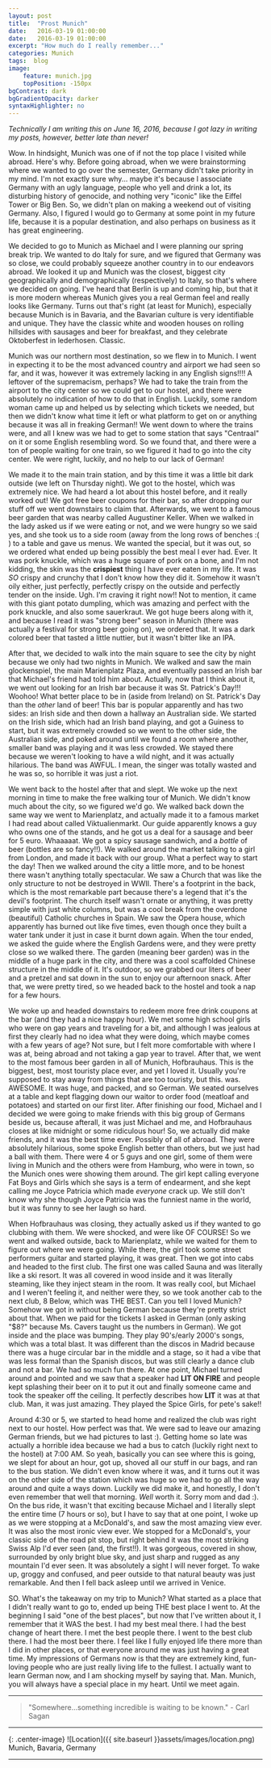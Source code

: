 ```yaml
---
layout: post
title:  "Prost Munich"
date:   2016-03-19 01:00:00
date:   2016-03-19 01:00:00
excerpt: "How much do I really remember..."
categories: Munich
tags:  blog
image:
    feature: munich.jpg
    topPosition: -150px
bgContrast: dark
bgGradientOpacity: darker
syntaxHighlighter: no
---
```


*Technically I am writing this on June 16, 2016, because I got lazy in writing my posts, however, better late than never!*

Wow. In hindsight, Munich was one of if not the top place I visited while abroad. Here's why. Before going abroad, when we were brainstorming where we wanted to go over the semester, Germany didn't take priority in my mind. I'm not exactly sure why... maybe it's because I associate Germany with an ugly language, people who yell and drink a lot, its disturbing history of genocide, and nothing very "iconic" like the Eiffel Tower or Big Ben. So, we didn't plan on making a weekend out of visiting Germany. Also, I figured I would go to Germany at some point in my future life, because it is a popular destination, and also perhaps on business as it has great engineering.

We decided to go to Munich as Michael and I were planning our spring break trip. We wanted to do Italy for sure, and we figured that Germany was so close, we could probably squeeze another country in to our endeavors abroad. We looked it up and Munich was the closest, biggest city geographically and demographically (respectively) to Italy, so that's where we decided on going. I've heard that Berlin is up and coming hip, but that it is more modern whereas Munich gives you a real German feel and really looks like Germany. Turns out that's right (at least for Munich), especially because Munich is in Bavaria, and the Bavarian culture is very identifiable and unique. They have the classic white and wooden houses on rolling hillsides with sausages and beer for breakfast, and they celebrate Oktoberfest in lederhosen. Classic.

Munich was our northern most destination, so we flew in to Munich. I went in expecting it to be the most advanced country and airport we had seen so far, and it was, however it was extremely lacking in any English signs!!!! A leftover of the supremacism, perhaps? We had to take the train from the airport to the city center so we could get to our hostel, and there were absolutely no indication of how to do that in English. Luckily, some random woman came up and helped us by selecting which tickets we needed, but then we didn't know what time it left or what platform to get on or anything because it was all in freaking German!! We went down to where the trains were, and all I knew was we had to get to some station that says "Centraal" on it or some English resembling word. So we found that, and there were a ton of people waiting for one train, so we figured it had to go into the city center. We were right, luckily, and no help to our lack of German!

We made it to the main train station, and by this time it was a little bit dark outside (we left on Thursday night). We got to the hostel, which was extremely nice. We had heard a lot about this hostel before, and it really worked out! We got free beer coupons for their bar, so after dropping our stuff off we went downstairs to claim that. Afterwards, we went to a famous beer garden that was nearby called Augustiner Keller. When we walked in the lady asked us if we were eating or not, and we were hungry so we said yes, and she took us to a side room (away from the long rows of benches :( ) to a table and gave us menus. We wanted the special, but it was out, so we ordered what ended up being possibly the best meal I ever had. Ever. It was pork knuckle, which was a huge square of pork on a bone, and I'm not kidding, the skin was the **crispiest** thing I have ever eaten in my life. It was *SO* crispy and crunchy that I don't know how they did it. Somehow it wasn't oily either, just perfectly, perfectly crispy on the outside and perfectly tender on the inside. Ugh. I'm craving it right now!! Not to mention, it came with this giant potato dumpling, which was amazing and perfect with the pork knuckle, and also some sauerkraut. We got huge beers along with it, and because I read it was "strong beer" season in Munich (there was actually a festival for strong beer going on), we ordered that. It was a dark colored beer that tasted a little nuttier, but it wasn't bitter like an IPA.

After that, we decided to walk into the main square to see the city by night because we only had two nights in Munich. We walked and saw the main glockenspiel, the main Marienplatz Plaza, and eventually passed an Irish bar that Michael's friend had told him about. Actually, now that I think about it, we went out looking for an Irish bar because it was St. Patrick's Day!!! Woohoo! What better place to be in (aside from Ireland) on St. Patrick's Day than the *other* land of beer! This bar is popular apparently and has two sides: an Irish side and then down a hallway an Australian side. We started on the Irish side, which had an Irish band playing, and got a Guiness to start, but it was extremely crowded so we went to the other side, the Australian side, and poked around until we found a room where another, smaller band was playing and it was less crowded. We stayed there because we weren't looking to have a wild night, and it was actually hilarious. The band was AWFUL. I mean, the singer was totally wasted and he was so, so horrible it was just a riot.

We went back to the hostel after that and slept. We woke up the next morning in time to make the free walking tour of Munich. We didn't know much about the city, so we figured we'd go. We walked back down the same way we went to Marienplatz, and actually made it to a famous market I had read about called Viktualienmarkt. Our guide apparently knows a guy who owns one of the stands, and he got us a deal for a sausage and beer for 5 euro. Whaaaaat. We got a spicy sausage sandwich, and a *bottle* of beer (bottles are so fancy!!). We walked around the market talking to a girl from London, and made it back with our group. What a perfect way to start the day! Then we walked around the city a little more, and to be honest there wasn't anything totally spectacular. We saw a Church that was like the only structure to not be destroyed in WWII. There's a footprint in the back, which is the most remarkable part because there's a legend that it's the devil's footprint. The church itself wasn't ornate or anything, it was pretty simple with just white columns, but was a cool break from the overdone (beautiful) Catholic churches in Spain. We saw the Opera house, which apparently has burned out like five times, even though once they built a water tank under it just in case it burnt down again. When the tour ended, we asked the guide where the English Gardens were, and they were pretty close so we walked there. The garden (meaning beer garden) was in the middle of a huge park in the city, and there was a cool scaffolded Chinese structure in the middle of it. It's outdoor, so we grabbed our liters of beer and a pretzel and sat down in the sun to enjoy our afternoon snack. After that, we were pretty tired, so we headed back to the hostel and took a nap for a few hours.

We woke up and headed downstairs to redeem more free drink coupons at the bar (and they had a nice happy hour). We met some high school girls who were on gap years and traveling for a bit, and although I was jealous at first they clearly had no idea what they were doing, which maybe comes with a few years of age? Not sure, but I felt more comfortable with where I was at, being abroad and not taking a gap year to travel. After that, we went to the most famous beer garden in all of Munich, Hofbrauhaus. This is the biggest, best, most touristy place ever, and yet I loved it. Usually you're supposed to stay away from things that are too touristy, but this. was. AWESOME. It was huge, and packed, and so German. We seated ourselves at a table and kept flagging down our waitor to order food (meatloaf and potatoes) and started on our first liter. After finishing our food, Michael and I decided we were going to make friends with this big group of Germans beside us, because afterall, it was just Michael and me, and Hofbrauhaus closes at like midnight or some ridiculous hour! So, we actually did make friends, and it was the best time ever. Possibly of all of abroad. They were absolutely hilarious, some spoke English better than others, but we just had a ball with them. There were 4 or 5 guys and one girl, some of them were living in Munich and the others were from Hamburg, who were in town, so the Munich ones were showing them around. The girl kept calling everyone Fat Boys and Girls which she says is a term of endearment, and she kept calling me Joyce Patricia which made *everyone* crack up. We still don't know why she though Joyce Patricia was the funniest name in the world, but it was funny to see her laugh so hard.

When Hofbrauhaus was closing, they actually asked us if they wanted to go clubbing with them. We were shocked, and were like OF COURSE! So we went and walked outside, back to Marienplatz, while we waited for them to figure out where we were going. While there, the girl took some street performers guitar and started playing, it was great. Then we got into cabs and headed to the first club. The first one was called Sauna and was literally like a ski resort. It was all covered in wood inside and it was literally steaming, like they inject steam in the room. It was really cool, but Michael and I weren't feeling it, and neither were they, so we took another cab to the next club, 8 Below, which was THE BEST. Can you tell I loved Munich? Somehow we got in without being German because they're pretty strict about that. When we paid for the tickets I asked in German (only asking "$8?" because Ms. Cavers taught us the numbers in German). We got inside and the place was bumping. They play 90's/early 2000's songs, which was a total blast. It was different than the discos in Madrid because there was a huge circular bar in the middle and a stage, so it had a vibe that was less formal than the Spanish discos, but was still clearly a dance club and not a bar. We had so much fun there. At one point, Michael turned around and pointed and we saw that a speaker had **LIT ON FIRE** and people kept splashing their beer on it to put it out and finally someone came and took the speaker off the ceiling. It perfectly describes how **LIT** it was at that club. Man, it was just amazing. They played the Spice Girls, for pete's sake!!

Around 4:30 or 5, we started to head home and realized the club was right next to our hostel. How perfect was that. We were sad to leave our amazing German friends, but we had pictures to last :). Getting home so late was actually a horrible idea because we had a bus to catch (luckily right next to the hostel) at 7:00 AM. So yeah, basically you can see where this is going, we slept for about an hour, got up, shoved all our stuff in our bags, and ran to the bus station. We didn't even know where it was, and it turns out it was on the other side of the station which was huge so we had to go all the way around and quite a ways down. Luckily we did make it, and honestly, I don't even remember that well that morning. *Well* worth it. Sorry mom and dad :). On the bus ride, it wasn't that exciting because Michael and I literally slept the entire time (7 hours or so), but I have to say that at one point, I woke up as we were stopping at a McDonald's, and saw the most amazing view ever. It was also the most ironic view ever. We stopped for a McDonald's, your classic side of the road pit stop, but right behind it was the most striking Swiss Alp I'd ever seen (and, the first!!). It was gorgeous, covered in show, surrounded by only bright blue sky, and just sharp and rugged as any mountain I'd ever seen. It was absolutely a sight I will never forget. To wake up, groggy and confused, and peer outside to that natural beauty was just remarkable. And then I fell back asleep until we arrived in Venice.

SO. What's the takeaway on my trip to Munich? What started as a place that I didn't really want to go to, ended up being THE best place I went to. At the beginning I said "one of the best places", but now that I've written about it, I remember that it WAS the best. I had my best meal there. I had the best change of heart there. I met the best people there. I went to the best club there. I had the most beer there. I feel like I fully enjoyed life there more than I did in other places, or that everyone around me was just having a great time. My impressions of Germans now is that they are extremely kind, fun-loving people who are just really living life to the fullest. I actually want to learn German now, and I am shocking myself by saying that. Man. Munich, you will always have a special place in my heart. Until we meet again.

<hr>

<blockquote class="largeQuote">"Somewhere...something incredible is waiting to be known." - Carl Sagan</blockquote>

<hr>

{: .center-image}
![Location]({{ site.baseurl }}assets/images/location.png) Munich, Bavaria, Germany

<hr>